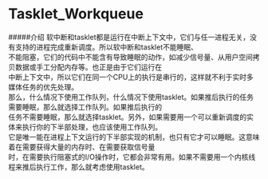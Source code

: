 # Tasklet_Workqueue
#####介绍
软中断和tasklet都是运行在中断上下文中，它们与任一进程无关，没有支持的进程完成重新调度。所以软中断和tasklet不能睡眠、  
不能阻塞，它们的代码中不能含有导致睡眠的动作，如减少信号量、从用户空间拷贝数据或手工分配内存等。也正是由于它们运行在  
中断上下文中，所以它们在同一个CPU上的执行是串行的，这样就不利于实时多媒体任务的优先处理。  
那么，什么情况下使用工作队列，什么情况下使用tasklet。如果推后执行的任务需要睡眠，那么就选择工作队列。如果推后执行的  
任务不需要睡眠，那么就选择tasklet。另外，如果需要用一个可以重新调度的实体来执行你的下半部处理，也应该使用工作队列。  
它是唯一能在进程上下文运行的下半部实现的机制，也只有它才可以睡眠。这意味着在需要获得大量的内存时、在需要获取信号量  
时，在需要执行阻塞式的I/O操作时，它都会非常有用。如果不需要用一个内核线程来推后执行工作，那么就考虑使用tasklet。
